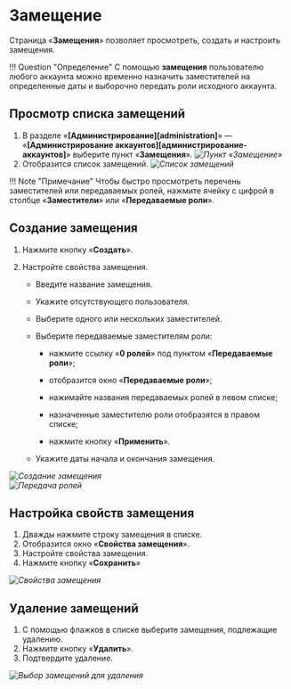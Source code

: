 # Замещение

Страница «**Замещения**» позволяет просмотреть, создать и настроить замещения.

!!! Question "Определение"
    С помощью **замещения** пользователю любого аккаунта можно временно назначить заместителей на определенные даты и выборочно передать роли исходного аккаунта.

## Просмотр списка замещений

1. В разделе «**[Администрирование][administration]**» — «**[Администрирование аккаунтов][администрирование-аккаунтов]**» выберите пункт «**Замещения**».
*![Пункт «Замещение»](substitutions_button.png)*
2. Отобразится список замещений.
*![Список замещений](substitutions.png)*

!!! Note "Примечание"
    Чтобы быстро просмотреть перечень заместителей или передаваемых ролей, нажмите ячейку с цифрой в столбце «**Заместители**» или «**Передаваемые роли**».

## Создание замещения

1. Нажмите кнопку «**Создать**».
2. Настройте свойства замещения.

    - Введите название замещения.
    - Укажите отсутствующего пользователя.
    - Выберите одного или нескольких заместителей.
    - Выберите передаваемые заместителям роли:

        - нажмите ссылку «**0 ролей**» под пунктом «**Передаваемые роли**»;
        - отобразится окно «**Передаваемые роли**»;
        - нажимайте названия передаваемых ролей в левом списке;
        - назначенные заместителю роли отобразятся в правом списке;

        - нажмите кнопку «**Применить**».

    - Укажите даты начала и окончания замещения.

*![Создание замещения](substitution_create.png)*
</br>
*![Передача ролей](substitution_assigned_roles.png)*

## Настройка свойств замещения

1. Дважды нажмите строку замещения в списке.
2. Отобразится окно «**Свойства замещения**».
3. Настройте свойства замещения.
4. Нажмите кнопку «**Сохранить**»

*![Свойства замещения](substitution_properties.png)*

## Удаление замещений

1. С помощью флажков в списке выберите замещения, подлежащие удалению.
2. Нажмите кнопку «**Удалить**».
3. Подтвердите удаление.

*![Выбор замещений для удаления](substitution_delete.png)*
